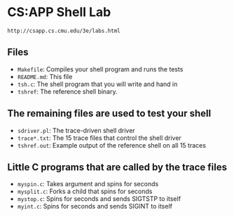 # CS:APP Shell Lab

    http://csapp.cs.cmu.edu/3e/labs.html

## Files

- `Makefile`: Compiles your shell program and runs the tests
- `README.md`: This file
- `tsh.c`: The shell program that you will write and hand in
- `tshref`: The reference shell binary.

## The remaining files are used to test your shell

- `sdriver.pl`: The trace-driven shell driver
- `trace*.txt`: The 15 trace files that control the shell driver
- `tshref.out`: Example output of the reference shell on all 15 traces

## Little C programs that are called by the trace files

- `myspin.c`: Takes argument and spins for seconds
- `mysplit.c`: Forks a child that spins for seconds
- `mystop.c`: Spins for seconds and sends SIGTSTP to itself
- `myint.c`: Spins for seconds and sends SIGINT to itself


